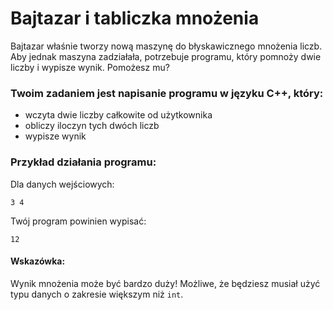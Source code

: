# Bajtazar i tabliczka mnożenia

Bajtazar właśnie tworzy nową maszynę do błyskawicznego mnożenia liczb. Aby jednak maszyna zadziałała, potrzebuje programu, który pomnoży dwie liczby i wypisze wynik. Pomożesz mu?

### Twoim zadaniem jest napisanie programu w języku C++, który:

- wczyta dwie liczby całkowite od użytkownika
- obliczy iloczyn tych dwóch liczb
- wypisze wynik

### Przykład działania programu:

Dla danych wejściowych:
```
3 4
```
Twój program powinien wypisać:
```
12
```

#### Wskazówka:
Wynik mnożenia może być bardzo duży! Możliwe, że będziesz musiał użyć typu danych o zakresie większym niż `int`.